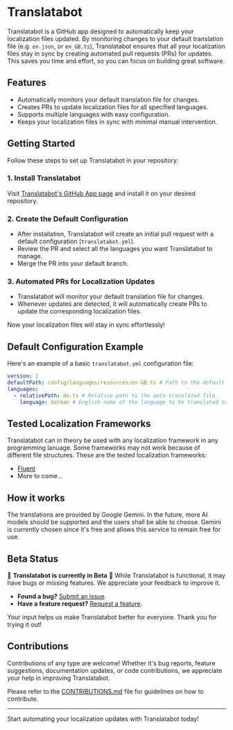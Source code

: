 # Translatabot

Translatabot is a GitHub app designed to automatically keep your localization files updated. By monitoring changes to your default translation file (e.g. `en.json`, or `en_GB.ts`), Translatabot ensures that all your localization files stay in sync by creating automated pull requests (PRs) for updates. This saves you time and effort, so you can focus on building great software.

## Features

- Automatically monitors your default translation file for changes.
- Creates PRs to update localization files for all specified languages.
- Supports multiple languages with easy configuration.
- Keeps your localization files in sync with minimal manual intervention.

## Getting Started

Follow these steps to set up Translatabot in your repository:

### 1. Install Translatabot

Visit [Translatabot's GitHub App page](https://github.com/apps/translatabotai) and install it on your desired repository.

### 2. Create the Default Configuration

- After installation, Translatabot will create an initial pull request with a default configuration (`translatabot.yml`).
- Review the PR and select all the languages you want Translatabot to manage.
- Merge the PR into your default branch.

### 3. Automated PRs for Localization Updates

- Translatabot will monitor your default translation file for changes.
- Whenever updates are detected, it will automatically create PRs to update the corresponding localization files.

Now your localization files will stay in sync effortlessly!

## Default Configuration Example

Here's an example of a basic `translatabot.yml` configuration file:

```yaml
version: 1
defaultPath: config/languages/resources/en-GB.ts # Path to the default translation file
languages:
  - relativePath: de.ts # Relative path to the auto-translated file
    language: German # English name of the language to be translated to.
```

## Tested Localization Frameworks

Translatabot can in theory be used with any localization framework in any programming lanuage. Some frameworks may not work because of different file structures. These are the tested localization frameworks:

- [Fluent](https://projectfluent.org/)
- More to come...

## How it works

The translations are provided by Google Gemini. In the future, more AI models should be supported and the users shall be able to choose. Gemini is currently chosen since it's free and allows this service to remain free for use.

## Beta Status

🚧 **Translatabot is currently in Beta** 🚧
While Translatabot is functional, it may have bugs or missing features. We appreciate your feedback to improve it.

- **Found a bug?** [Submit an issue](#).
- **Have a feature request?** [Request a feature](#).

Your input helps us make Translatabot better for everyone. Thank you for trying it out!

## Contributions

Contributions of any type are welcome! Whether it's bug reports, feature suggestions, documentation updates, or code contributions, we appreciate your help in improving Translatabot.

Please refer to the [CONTRIBUTIONS.md](./CONTRIBUTIONS.md) file for guidelines on how to contribute.

---

Start automating your localization updates with Translatabot today!
